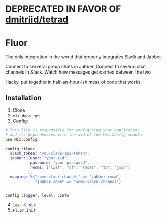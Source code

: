 # DEPRECATED IN FAVOR OF [dmitriid/tetrad](https://github.com/dmitriid/tetrad)

# Fluor

The only integration in the world that properly integrates Slack and Jabber.

Connect to serveral group chats in Jabber. Connect to several chat channels in Slack. Watch how messages get carried between the two

Hacky, put together in half-an-hour-ish mess of code that works.

## Installation

1. Clone
2. `mix deps.get`
3. Config:
```elixir
# This file is responsible for configuring your application
# and its dependencies with the aid of the Mix.Config module.
use Mix.Config

config :fluor,
  slack_token: "you-slack-api-token",
  jabber: [user: "your-jid",
           password: "your-password",
           rooms: ["list", "of", "rooms", "to", "join"]
          ],
  mapping: %{"some-slack-channel" => "jabber-room",
             "jabber-room" => "some-slack-channel"}


config :logger, level: :info

```
4. `iex -S mix`
5. `Fluor.init`
